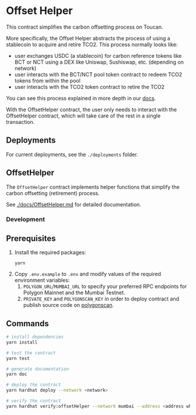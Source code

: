 # Offset Helper

This contract simplifies the carbon offsetting process on Toucan.

More specifically, the Offset Helper abstracts the process of using a stablecoin to acquire and retire TCO2. This process normally looks like:

- user exchanges USDC (a stablecoin) for carbon reference tokens like BCT or NCT using a DEX like Uniswap, Sushiswap, etc. (depending on network)
- user interacts with the BCT/NCT pool token contract to redeem TCO2 tokens from within the pool
- user interacts with the TCO2 token contract to retire the TCO2

You can see this process explained in more depth in our [docs](https://docs.toucan.earth/toucan/introduction/overview). 

With the OffsetHelper contract, the user only needs to interact with the OffsetHelper contract, which will take care of the rest in a single transaction.

## Deployments

For current deployments, see the `./deployments` folder.

## OffsetHelper

The `OffsetHelper` contract implements helper functions that simplify the carbon offsetting (retirement) process.

See [./docs/OffsetHelper.md](./docs/OffsetHelper.md) for detailed documentation.

### Development

## Prerequisites

1. Install the required packages:
   ```
   yarn
   ```
2. Copy `.env.example` to `.env` and modify values of the required environment variables:
   1. `POLYGON_URL`/`MUMBAI_URL` to specify your preferred RPC endpoints for Polygon Mainnet and the Mumbai Testnet.
   2. `PRIVATE_KEY` and `POLYGONSCAN_KEY` in order to deploy contract and publish source code on [polygonscan](https://polygonscan.com).

## Commands

```bash
# install dependencies
yarn install

# test the contract
yarn test

# generate documentation
yarn doc

# deploy the contract
yarn hardhat deploy --network <network>

# verify the contract
yarn hardhat verify:offsetHelper --network mumbai --address <address where Offset Helper was deployed>
```
